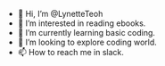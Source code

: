 - 👋 Hi, I’m @LynetteTeoh
- 👀 I’m interested in reading ebooks.
- 🌱 I’m currently learning basic coding.
- 💞️ I’m looking to explore coding world.
- 📫 How to reach me in slack.

<!---
LynetteTeoh/LynetteTeoh is a ✨ special ✨ repository because its `README.md` (this file) appears on your GitHub profile.
You can click the Preview link to take a look at your changes.
--->
